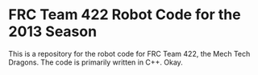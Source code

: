FRC Team 422 Robot Code for the 2013 Season
===========================================

This is a repository for the robot code for FRC Team 422, the Mech Tech
Dragons. The code is primarily written in C++.
Okay.
